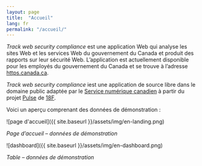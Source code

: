 ```yaml
---
layout: page
title:  "Accueil"
lang: fr
permalink: "/accueil/"
---
```

*Track web security compliance* est une application Web qui analyse les sites Web et les services Web du gouvernement du Canada et produit des rapports sur leur sécurité Web. L’application est actuellement disponible pour les employés du gouvernement du Canada et se trouve à l’adresse [https.canada.ca](https://https.canada.ca). 

*Track web security compliance* iest une application de source libre dans le domaine public adaptée par le [Service numérique canadien](https://numerique.canada.ca/) à partir du projet [Pulse](https://pulse.cio.gov/https/domains/) de [18F](https://18f.gsa.gov/).

Voici un aperçu comprenant des données de démonstration :

![page d'accueil]({{ site.baseurl }}/assets/img/en-landing.png)

*Page d’accueil – données de démonstration*

![dashboard]({{ site.baseurl }}/assets/img/en-dashboard.png)

*Table – données de démonstration*
